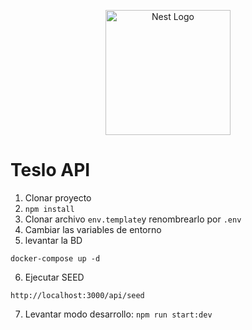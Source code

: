 <p align="center">
  <a href="http://nestjs.com/" target="blank"><img src="https://nestjs.com/img/logo-small.svg" width="200" alt="Nest Logo" /></a>
</p>

# Teslo API

1. Clonar proyecto
2. ```npm install ```
3. Clonar archivo ```env.template```y renombrearlo por ```.env```
4. Cambiar las variables de entorno
5. levantar la BD
```
docker-compose up -d
```
6. Ejecutar SEED
```
http://localhost:3000/api/seed
```
7. Levantar modo desarrollo: ```npm run start:dev```